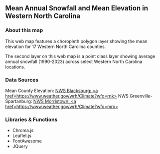 ## Mean Annual Snowfall and Mean Elevation in Western North Carolina

### About this map
This web map features a choropleth polygon layer showing the mean elevation for 17 Western North Carolina counties. 

The second layer on this web map is a point class layer showing average annual snowfall (1990-2023) across select Western North Carolina locations. 

### Data Sources
Mean County Elevation: <a href=http://www.cohp.org/records/mean_elevation/mean_elevations.html> 
NWS Blacksburg: <a href=https://www.weather.gov/wrh/Climate?wfo=rnk>
NWS Greenville-Spartanburg: <a href=https://www.weather.gov/images/gsp/climate/precip/GSPYearlySnowfall.png>
NWS Morristown: <a href=https://www.weather.gov/wrh/Climate?wfo=mrx>

### Libraries & Functions
* Chroma.js
* Leaflet.js
* FontAwesome
* JQuery
